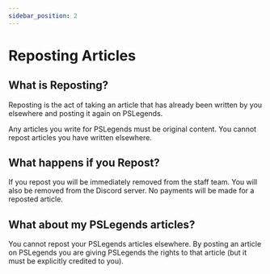 ```yaml
---
sidebar_position: 2
---
```


# Reposting Articles

## What is Reposting?

Reposting is the act of taking an article that has already been written by you elsewhere and posting it again on PSLegends.

Any articles you write for PSLegends must be original content. You cannot repost articles you have written elsewhere.

## What happens if you Repost?

If you repost you will be immediately removed from the staff team. You will also be removed from the Discord server. No payments will be made for a reposted article.

## What about my PSLegends articles?

You cannot repost your PSLegends articles elsewhere. By posting an article on PSLegends you are giving PSLegends the rights to that article (but it must be explicitly credited to you).